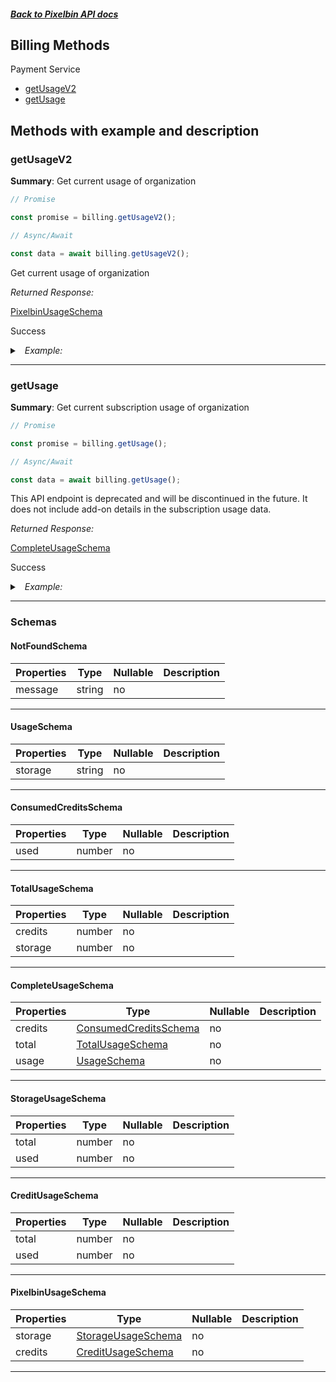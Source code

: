 ##### [Back to Pixelbin API docs](./README.md)

## Billing Methods

Payment Service

- [getUsageV2](#getusagev2)
- [getUsage](#getusage)

## Methods with example and description

### getUsageV2

**Summary**: Get current usage of organization

```javascript
// Promise

const promise = billing.getUsageV2();

// Async/Await

const data = await billing.getUsageV2();
```

Get current usage of organization

_Returned Response:_

[PixelbinUsageSchema](#pixelbinusageschema)

Success

<details>
<summary><i>&nbsp; Example:</i></summary>

```json
{
  "storage": {
    "used": 1.0357297026862702,
    "total": 10
  },
  "credits": {
    "used": 1000,
    "total": 1
  }
}
```

</details>

---

### getUsage

**Summary**: Get current subscription usage of organization

```javascript
// Promise

const promise = billing.getUsage();

// Async/Await

const data = await billing.getUsage();
```

This API endpoint is deprecated and will be discontinued in the future. It does not include add-on details in the subscription usage data.

_Returned Response:_

[CompleteUsageSchema](#completeusageschema)

Success

<details>
<summary><i>&nbsp; Example:</i></summary>

```json
{
  "credits": {
    "used": 1.0357297026862702
  },
  "total": {
    "credits": 1000,
    "storage": 1
  },
  "usage": {
    "storage": "0"
  }
}
```

</details>

---

### Schemas

#### NotFoundSchema

| Properties | Type   | Nullable | Description |
| ---------- | ------ | -------- | ----------- |
| message    | string | no       |             |

---

#### UsageSchema

| Properties | Type   | Nullable | Description |
| ---------- | ------ | -------- | ----------- |
| storage    | string | no       |             |

---

#### ConsumedCreditsSchema

| Properties | Type   | Nullable | Description |
| ---------- | ------ | -------- | ----------- |
| used       | number | no       |             |

---

#### TotalUsageSchema

| Properties | Type   | Nullable | Description |
| ---------- | ------ | -------- | ----------- |
| credits    | number | no       |             |
| storage    | number | no       |             |

---

#### CompleteUsageSchema

| Properties | Type                                            | Nullable | Description |
| ---------- | ----------------------------------------------- | -------- | ----------- |
| credits    | [ConsumedCreditsSchema](#consumedcreditsschema) | no       |             |
| total      | [TotalUsageSchema](#totalusageschema)           | no       |             |
| usage      | [UsageSchema](#usageschema)                     | no       |             |

---

#### StorageUsageSchema

| Properties | Type   | Nullable | Description |
| ---------- | ------ | -------- | ----------- |
| total      | number | no       |             |
| used       | number | no       |             |

---

#### CreditUsageSchema

| Properties | Type   | Nullable | Description |
| ---------- | ------ | -------- | ----------- |
| total      | number | no       |             |
| used       | number | no       |             |

---

#### PixelbinUsageSchema

| Properties | Type                                      | Nullable | Description |
| ---------- | ----------------------------------------- | -------- | ----------- |
| storage    | [StorageUsageSchema](#storageusageschema) | no       |             |
| credits    | [CreditUsageSchema](#creditusageschema)   | no       |             |

---
